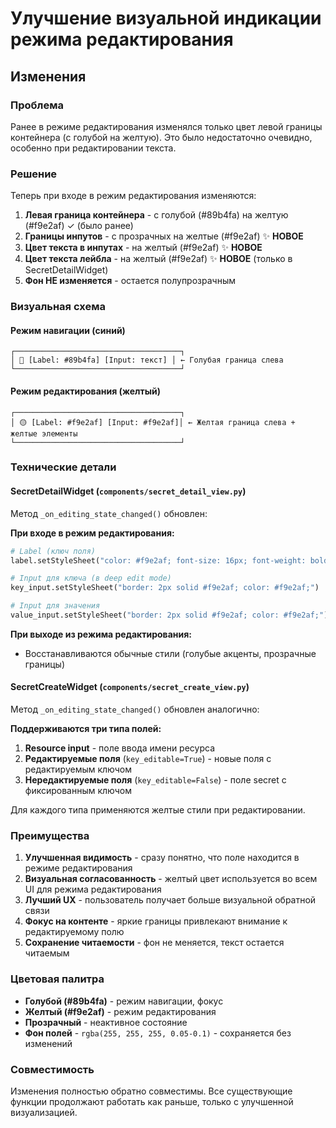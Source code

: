 # Улучшение визуальной индикации режима редактирования

## Изменения

### Проблема
Ранее в режиме редактирования изменялся только цвет левой границы контейнера (с голубой на желтую). Это было недостаточно очевидно, особенно при редактировании текста.

### Решение
Теперь при входе в режим редактирования изменяются:
1. **Левая граница контейнера** - с голубой (#89b4fa) на желтую (#f9e2af) ✓ (было ранее)
2. **Границы инпутов** - с прозрачных на желтые (#f9e2af) ✨ **НОВОЕ**
3. **Цвет текста в инпутах** - на желтый (#f9e2af) ✨ **НОВОЕ**
4. **Цвет текста лейбла** - на желтый (#f9e2af) ✨ **НОВОЕ** (только в SecretDetailWidget)
5. **Фон НЕ изменяется** - остается полупрозрачным

### Визуальная схема

#### Режим навигации (синий)
```
┌─────────────────────────────────────┐
│ 🔵 [Label: #89b4fa] [Input: текст] │ ← Голубая граница слева
└─────────────────────────────────────┘
```

#### Режим редактирования (желтый)
```
┌─────────────────────────────────────┐
│ 🟡 [Label: #f9e2af] [Input: #f9e2af]│ ← Желтая граница слева + желтые элементы
└─────────────────────────────────────┘
```

### Технические детали

#### SecretDetailWidget (`components/secret_detail_view.py`)

Метод `_on_editing_state_changed()` обновлен:

**При входе в режим редактирования:**
```python
# Label (ключ поля)
label.setStyleSheet("color: #f9e2af; font-size: 16px; font-weight: bold;")

# Input для ключа (в deep edit mode)
key_input.setStyleSheet("border: 2px solid #f9e2af; color: #f9e2af;")

# Input для значения
value_input.setStyleSheet("border: 2px solid #f9e2af; color: #f9e2af;")
```

**При выходе из режима редактирования:**
- Восстанавливаются обычные стили (голубые акценты, прозрачные границы)

#### SecretCreateWidget (`components/secret_create_view.py`)

Метод `_on_editing_state_changed()` обновлен аналогично:

**Поддерживаются три типа полей:**
1. **Resource input** - поле ввода имени ресурса
2. **Редактируемые поля** (`key_editable=True`) - новые поля с редактируемым ключом
3. **Нередактируемые поля** (`key_editable=False`) - поле secret с фиксированным ключом

Для каждого типа применяются желтые стили при редактировании.

### Преимущества

1. **Улучшенная видимость** - сразу понятно, что поле находится в режиме редактирования
2. **Визуальная согласованность** - желтый цвет используется во всем UI для режима редактирования
3. **Лучший UX** - пользователь получает больше визуальной обратной связи
4. **Фокус на контенте** - яркие границы привлекают внимание к редактируемому полю
5. **Сохранение читаемости** - фон не меняется, текст остается читаемым

### Цветовая палитра

- **Голубой (#89b4fa)** - режим навигации, фокус
- **Желтый (#f9e2af)** - режим редактирования
- **Прозрачный** - неактивное состояние
- **Фон полей** - `rgba(255, 255, 255, 0.05-0.1)` - сохраняется без изменений

### Совместимость

Изменения полностью обратно совместимы. Все существующие функции продолжают работать как раньше, только с улучшенной визуализацией.
